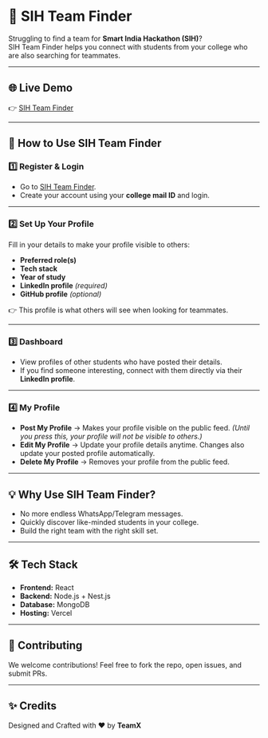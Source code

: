 # 🚀 SIH Team Finder  

Struggling to find a team for **Smart India Hackathon (SIH)**?  
SIH Team Finder helps you connect with students from your college who are also searching for teammates.  

---

## 🌐 Live Demo  
👉 [SIH Team Finder](https://teamfront-xi.vercel.app/)  

---

## 📖 How to Use SIH Team Finder  

### 1️⃣ Register & Login  
- Go to [SIH Team Finder](https://teamfront-xi.vercel.app/).  
- Create your account using your **college mail ID** and login.  

---

### 2️⃣ Set Up Your Profile  
Fill in your details to make your profile visible to others:  
- **Preferred role(s)**  
- **Tech stack**  
- **Year of study**  
- **LinkedIn profile** *(required)*  
- **GitHub profile** *(optional)*  

👉 This profile is what others will see when looking for teammates.  

---

### 3️⃣ Dashboard  
- View profiles of other students who have posted their details.  
- If you find someone interesting, connect with them directly via their **LinkedIn profile**.  

---

### 4️⃣ My Profile  
- **Post My Profile** → Makes your profile visible on the public feed. *(Until you press this, your profile will not be visible to others.)*  
- **Edit My Profile** → Update your profile details anytime. Changes also update your posted profile automatically.  
- **Delete My Profile** → Removes your profile from the public feed.  

---

## 💡 Why Use SIH Team Finder?  
- No more endless WhatsApp/Telegram messages.  
- Quickly discover like-minded students in your college.  
- Build the right team with the right skill set.  

---

## 🛠️ Tech Stack  
- **Frontend:** React   
- **Backend:** Node.js + Nest.js  
- **Database:** MongoDB  
- **Hosting:** Vercel  

---

## 🤝 Contributing  
We welcome contributions! Feel free to fork the repo, open issues, and submit PRs.  

---

## ✨ Credits  
Designed and Crafted with ❤️ by **TeamX**
